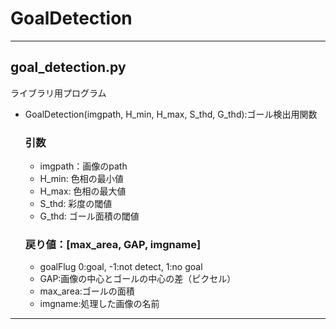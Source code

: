 # GoalDetection
---
## goal_detection.py
ライブラリ用プログラム
- GoalDetection(imgpath, H_min, H_max, S_thd, G_thd):ゴール検出用関数  
  ### 引数　 
  - imgpath：画像のpath  
  - H_min: 色相の最小値  
  - H_max: 色相の最大値  
  - S_thd: 彩度の閾値  
  - G_thd: ゴール面積の閾値
  ### 戻り値：[max_area, GAP, imgname]  
   - goalFlug 0:goal, -1:not detect, 1:no goal   
   - GAP:画像の中心とゴールの中心の差（ピクセル）  
   - max_area:ゴールの面積  
   - imgname:処理した画像の名前
---
